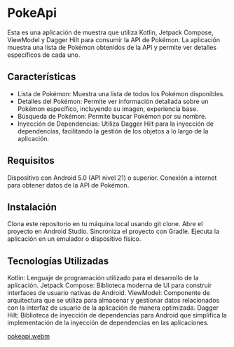 # PokeApi

Esta es una aplicación de muestra que utiliza Kotlin, Jetpack Compose, ViewModel y Dagger Hilt para consumir la API de Pokémon. La aplicación muestra una lista de Pokémon obtenidos de la API y permite ver detalles específicos de cada uno.

## Características
* Lista de Pokémon: Muestra una lista de todos los Pokémon disponibles.
* Detalles del Pokémon: Permite ver información detallada sobre un Pokémon específico, incluyendo su imagen, experiencia base.
* Búsqueda de Pokémon: Permite buscar Pokémon por su nombre.
* Inyección de Dependencias: Utiliza Dagger Hilt para la inyección de dependencias, facilitando la gestión de los objetos a lo largo de la aplicación.

## Requisitos
Dispositivo con Android 5.0 (API nivel 21) o superior.
Conexión a internet para obtener datos de la API de Pokémon.

## Instalación
Clona este repositorio en tu máquina local usando git clone.
Abre el proyecto en Android Studio.
Sincroniza el proyecto con Gradle.
Ejecuta la aplicación en un emulador o dispositivo físico.

## Tecnologías Utilizadas
Kotlin: Lenguaje de programación utilizado para el desarrollo de la aplicación.
Jetpack Compose: Biblioteca moderna de UI para construir interfaces de usuario nativas de Android.
ViewModel: Componente de arquitectura que se utiliza para almacenar y gestionar datos relacionados con la interfaz de usuario de la aplicación de manera optimizada.
Dagger Hilt: Biblioteca de inyección de dependencias para Android que simplifica la implementación de la inyección de dependencias en las aplicaciones.

[pokeapi.webm](https://github.com/Yan1710/PokeApiAplicattion/assets/104707819/4b6f12ae-e932-4773-ae12-02cc94e40572)

